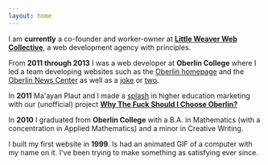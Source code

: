 ```yaml
---
layout: home
---
```


I am **currently** a co-founder and worker-owner at [**Little Weaver Web Collective**](http://littleweaverweb.com/), a web development agency with principles.

From **2011 through 2013** I was a web developer at **Oberlin College** where I led a team developing websites such as the [Oberlin homepage](http://home.oberlin.edu/) and the [Oberlin News Center](http://news.oberlin.edu/) as well as a [joke](http://oberlin.edu/kittens/) or [two](https://new.oberlin.edu/home/nyan/).

In **2011** Ma'ayan Plaut and I made a [splash](https://www.insidehighered.com/news/2011/11/08/marketing-experts-praise-unusual-website-about-oberlin) in higher education marketing with our (unofficial) project [**Why The Fuck Should I Choose Oberlin?**](http://whythefuckshouldichooseoberlin.com/)

In **2010** I graduated from **Oberlin College** with a B.A. in Mathematics (with a concentration in Applied Mathematics) and a minor in Creative Writing.

I built my first website in **1999**. Is had an animated GIF of a computer with my name on it. I've been trying to make something as satisfying ever since.
